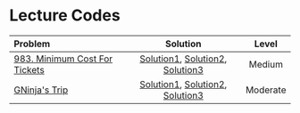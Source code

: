 # Lecture Codes

|  **Problem**  |  **Solution**  |  **Level**  |
|:--------------|:--------------:|:-----------:|
|  [983. Minimum Cost For Tickets](https://leetcode.com/problems/minimum-cost-for-tickets/description/)  |  [Solution1](), [Solution2](), [Solution3]()  |  Medium  |
|  [GNinja's Trip](https://www.naukri.com/code360/problems/minimum-coins_2180776)  |  [Solution1](), [Solution2](), [Solution3]()  |  Moderate  |